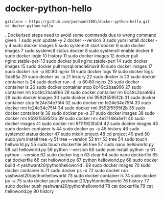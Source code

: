 # docker-python-hello
```
gitclone : https://github.com/yashwant2001/docker-python-hello.git
cd docker-python-hello
```
. Dockerised steps need to avoid some commands due to wrong command given.
1  sudo yum update -y 
    2  docker --version
    3  sudo yum install docker -y
    4  sudo docker images 
    5  sudo systemctl start docker 
    6  sudo docker images
    7  sudo systemctl status docker
    8  sudo systemctl enable docker
    9  sudo docker login 
   10  history
   11  sudo docker images
   12  docker pull nginx:stable-perl
   13  sudo docker pull nginx:stable-perl
   14  sudo docker images 
   15  sudo docker pull mysql:oraclelinux9
   16  sudo docker images
   17  sudo docker run -p 80:80 nginx
   18  sudo docker logs 
   19  sudo docker logs 3da95a
   20  sudo docker ps -a
   21  history
   22  sudo docker ls
   23  sudo docker container ls
   24  sudo docker run -d -p 80:80 nginx
   25  sudo docker container ls 
   26  sudo docker container stop 8c49c2baa966
   27  sudo container rm 8c49c2baa966
   28  sudo docker container rm 8c49c2baa966
   29  sudo docker images 
   30  sudo docker rmi 9592f5595f2b
   31  sudo docker container stop fe24e34e75f4
   32  sudo docker rm fe24e34e75f4
   33  sudo docker rmi fe24e34e75f4
   34  sudo docker rmi 9592f5595f2b
   35  sudo docker container ls 
   36  sudo docker ps -a
   37  sudo docker images 
   38  sudo docker rmi 9592f5595f2b
   39  sudo docker rmi 4e21148a4e11
   40  sudo docker images
   41  sudo docker rmi 6f11f923fa04
   42  sudo docker images 
   43  sudo docker container ls 
   44  sudo docker ps -a
   45  history
   46  sudo systemctl status docker 
   47  sudo mkdir project
   48  cd project
   49  pwd
   50  sudo yum install tree -y
   51  tree --version
   52  trrr
   53  tree
   54  sudo touch hellworld.py
   55  sudo touch dockerfile
   56  tree
   57  sudo nano helloworld.py
   58  cat helloworld.py
   59  python --version
   60  sudo yum install python -y
   61  python --version
   62  sudo docker login
   63  clear
   64  sudo nano dockerfile
   65  cat dockerfile
   66  cat helloworld.py
   67  python helloworld.py
   68  sudo docker build -t yashwant20/pythonhelloworld .
   69  sudo docker images
   70  sudo docker container ls
   71  sudo docker ps -a
   72  sudo docker run yashwant20/pythonhelloworld
   73  sudo docker container ls 
   74  sudo docker ps -a
   75  sudo docker push yashwant20/pyhtonhelloworld
   76  history
   77  sudo docker push yashwant20/pythonhelloworld
   78  cat dockerfile
   79  cat helloworld.py
   80  history

```
